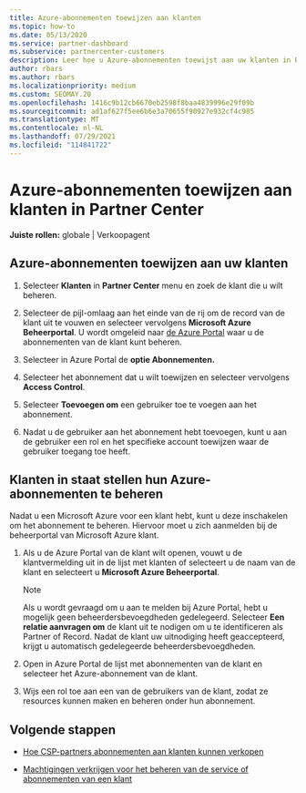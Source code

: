 ```yaml
---
title: Azure-abonnementen toewijzen aan klanten
ms.topic: how-to
ms.date: 05/13/2020
ms.service: partner-dashboard
ms.subservice: partnercenter-customers
description: Leer hoe u Azure-abonnementen toewijst aan uw klanten in Partner Center en hoe u klanten in staat stelt om hun eigen abonnementen te beheren.
author: rbars
ms.author: rbars
ms.localizationpriority: medium
ms.custom: SEOMAY.20
ms.openlocfilehash: 1416c9b12cb6670eb2598f8baa4839996e29f09b
ms.sourcegitcommit: ad1af627f5ee6b6e3a70655f90927e932cf4c985
ms.translationtype: MT
ms.contentlocale: nl-NL
ms.lasthandoff: 07/29/2021
ms.locfileid: "114841722"
---
```

# <a name="assigning-azure-subscriptions-to-customers-in-partner-center"></a>Azure-abonnementen toewijzen aan klanten in Partner Center

**Juiste rollen:** globale | Verkoopagent

## <a name="assign-azure-subscriptions-to-your-customers"></a>Azure-abonnementen toewijzen aan uw klanten

1. Selecteer **Klanten** in **Partner Center** menu en zoek de klant die u wilt beheren.

2. Selecteer de pijl-omlaag aan het einde van de rij om de record van de klant uit te vouwen en selecteer vervolgens **Microsoft Azure Beheerportal**. U wordt omgeleid naar [de Azure Portal](https://portal.azure.com/) waar u de abonnementen van de klant kunt beheren.

3. Selecteer in Azure Portal de **optie Abonnementen.**

4. Selecteer het abonnement dat u wilt toewijzen en selecteer vervolgens **Access Control**.

5. Selecteer **Toevoegen om** een gebruiker toe te voegen aan het abonnement. 

6. Nadat u de gebruiker aan het abonnement hebt toevoegen, kunt u aan de gebruiker een rol en het specifieke account toewijzen waar de gebruiker toegang toe heeft.

## <a name="enable-customers-to-manage-their-azure-subscriptions"></a>Klanten in staat stellen hun Azure-abonnementen te beheren

Nadat u een Microsoft Azure voor een klant hebt, kunt u deze inschakelen om het abonnement te beheren. Hiervoor moet u zich aanmelden bij de beheerportal van Microsoft Azure klant. 

1. Als u de Azure Portal van de klant wilt openen, vouwt u de klantvermelding uit in de lijst met klanten of selecteert u de naam van de klant en selecteert u **Microsoft Azure Beheerportal**.

   > [!NOTE]  
   > Als u wordt gevraagd om u aan te melden bij Azure Portal, hebt u mogelijk geen beheerdersbevoegdheden gedelegeerd. Selecteer **Een relatie aanvragen om** de klant uit te nodigen om u te identificeren als Partner of Record. Nadat de klant uw uitnodiging heeft geaccepteerd, krijgt u automatisch gedelegeerde beheerdersbevoegdheden.

2. Open in Azure Portal de lijst met abonnementen van de klant en selecteer het Azure-abonnement van de klant.

3. Wijs een rol toe aan een van de gebruikers van de klant, zodat ze resources kunnen maken en beheren onder hun abonnement.

## <a name="next-steps"></a>Volgende stappen

- [Hoe CSP-partners abonnementen aan klanten kunnen verkopen](customer-subscriptions.md)

- [Machtigingen verkrijgen voor het beheren van de service of abonnementen van een klant](customers-revoke-admin-privileges.md)
